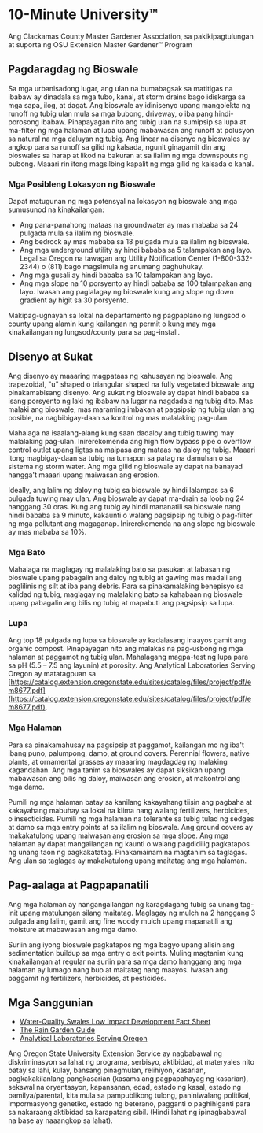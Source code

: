 # 10-Minute University™

Ang Clackamas County Master Gardener Association, sa pakikipagtulungan at suporta ng OSU Extension Master Gardener™ Program

## Pagdaragdag ng Bioswale

Sa mga urbanisadong lugar, ang ulan na bumabagsak sa matitigas na ibabaw ay dinadala sa mga tubo, kanal, at storm drains bago idiskarga sa mga sapa, ilog, at dagat. Ang bioswale ay idinisenyo upang mangolekta ng runoff ng tubig ulan mula sa mga bubong, driveway, o iba pang hindi-porosong ibabaw. Pinapayagan nito ang tubig ulan na sumipsip sa lupa at ma-filter ng mga halaman at lupa upang mabawasan ang runoff at polusyon sa natural na mga daluyan ng tubig. Ang linear na disenyo ng bioswales ay angkop para sa runoff sa gilid ng kalsada, ngunit ginagamit din ang bioswales sa harap at likod na bakuran at sa ilalim ng mga downspouts ng bubong. Maaari rin itong magsilbing kapalit ng mga gilid ng kalsada o kanal.

### Mga Posibleng Lokasyon ng Bioswale

Dapat matugunan ng mga potensyal na lokasyon ng bioswale ang mga sumusunod na kinakailangan:
- Ang pana-panahong mataas na groundwater ay mas mababa sa 24 pulgada mula sa ilalim ng bioswale.
- Ang bedrock ay mas mababa sa 18 pulgada mula sa ilalim ng bioswale.
- Ang mga underground utility ay hindi bababa sa 5 talampakan ang layo. Legal sa Oregon na tawagan ang Utility Notification Center (1-800-332-2344) o (811) bago magsimula ng anumang paghuhukay.
- Ang mga gusali ay hindi bababa sa 10 talampakan ang layo.
- Ang mga slope na 10 porsyento ay hindi bababa sa 100 talampakan ang layo. Iwasan ang paglalagay ng bioswale kung ang slope ng down gradient ay higit sa 30 porsyento.

Makipag-ugnayan sa lokal na departamento ng pagpaplano ng lungsod o county upang alamin kung kailangan ng permit o kung may mga kinakailangan ng lungsod/county para sa pag-install.

## Disenyo at Sukat

Ang disenyo ay maaaring magpataas ng kahusayan ng bioswale. Ang trapezoidal, "u" shaped o triangular shaped na fully vegetated bioswale ang pinakamabisang disenyo. Ang sukat ng bioswale ay dapat hindi bababa sa isang porsyento ng laki ng ibabaw na lugar na nagdadala ng tubig dito. Mas malaki ang bioswale, mas maraming imbakan at pagsipsip ng tubig ulan ang posible, na nagbibigay-daan sa kontrol ng mas malalaking pag-ulan.

Mahalaga na isaalang-alang kung saan dadaloy ang tubig tuwing may malalaking pag-ulan. Inirerekomenda ang high flow bypass pipe o overflow control outlet upang ligtas na maipasa ang mataas na daloy ng tubig. Maaari itong magbigay-daan sa tubig na tumapon sa patag na damuhan o sa sistema ng storm water. Ang mga gilid ng bioswale ay dapat na banayad hangga't maaari upang maiwasan ang erosion.

Ideally, ang lalim ng daloy ng tubig sa bioswale ay hindi lalampas sa 6 pulgada tuwing may ulan. Ang bioswale ay dapat ma-drain sa loob ng 24 hanggang 30 oras. Kung ang tubig ay hindi mananatili sa bioswale nang hindi bababa sa 9 minuto, kakaunti o walang pagsipsip ng tubig o pag-filter ng mga pollutant ang magaganap. Inirerekomenda na ang slope ng bioswale ay mas mababa sa 10%.

### Mga Bato

Mahalaga na maglagay ng malalaking bato sa pasukan at labasan ng bioswale upang pabagalin ang daloy ng tubig at gawing mas madali ang paglilinis ng silt at iba pang debris. Para sa pinakamalaking benepisyo sa kalidad ng tubig, maglagay ng malalaking bato sa kahabaan ng bioswale upang pabagalin ang bilis ng tubig at mapabuti ang pagsipsip sa lupa.

### Lupa

Ang top 18 pulgada ng lupa sa bioswale ay kadalasang inaayos gamit ang organic compost. Pinapayagan nito ang malakas na pag-usbong ng mga halaman at paggamot ng tubig ulan. Mahalagang magpa-test ng lupa para sa pH (5.5 – 7.5 ang layunin) at porosity. Ang Analytical Laboratories Serving Oregon ay matatagpuan sa [https://catalog.extension.oregonstate.edu/sites/catalog/files/project/pdf/em8677.pdf](https://catalog.extension.oregonstate.edu/sites/catalog/files/project/pdf/em8677.pdf).

### Mga Halaman

Para sa pinakamahusay na pagsipsip at paggamot, kailangan mo ng iba't ibang puno, palumpong, damo, at ground covers. Perennial flowers, native plants, at ornamental grasses ay maaaring magdagdag ng malaking kagandahan. Ang mga tanim sa bioswales ay dapat siksikan upang mabawasan ang bilis ng daloy, maiwasan ang erosion, at makontrol ang mga damo.

Pumili ng mga halaman batay sa kanilang kakayahang tiisin ang pagbaha at kakayahang mabuhay sa lokal na klima nang walang fertilizers, herbicides, o insecticides. Pumili ng mga halaman na tolerante sa tubig tulad ng sedges at damo sa mga entry points at sa ilalim ng bioswale. Ang ground covers ay makakatulong upang maiwasan ang erosion sa mga slope. Ang mga halaman ay dapat mangailangan ng kaunti o walang pagdidilig pagkatapos ng unang taon ng pagkakatatag. Pinakamainam na magtanim sa taglagas. Ang ulan sa taglagas ay makakatulong upang maitatag ang mga halaman.

## Pag-aalaga at Pagpapanatili

Ang mga halaman ay nangangailangan ng karagdagang tubig sa unang tag-init upang matulungan silang maitatag. Maglagay ng mulch na 2 hanggang 3 pulgada ang lalim, gamit ang fine woody mulch upang mapanatili ang moisture at mabawasan ang mga damo.

Suriin ang iyong bioswale pagkatapos ng mga bagyo upang alisin ang sedimentation buildup sa mga entry o exit points. Muling magtanim kung kinakailangan at regular na suriin para sa mga damo hanggang ang mga halaman ay lumago nang buo at maitatag nang maayos. Iwasan ang paggamit ng fertilizers, herbicides, at pesticides.

## Mga Sanggunian

- [Water-Quality Swales Low Impact Development Fact Sheet](https://catalog.extension.oregonstate.edu/em9209)
- [The Rain Garden Guide](https://seagrant.oregonstate.edu/sgpubs/oregon-rain-garden-guide)
- [Analytical Laboratories Serving Oregon](https://catalog.extension.oregonstate.edu/sites/catalog/files/project/pdf/em8677.pdf)

Ang Oregon State University Extension Service ay nagbabawal ng diskriminasyon sa lahat ng programa, serbisyo, aktibidad, at materyales nito batay sa lahi, kulay, bansang pinagmulan, relihiyon, kasarian, pagkakakilanlang pangkasarian (kasama ang pagpapahayag ng kasarian), sekswal na oryentasyon, kapansanan, edad, estado ng kasal, estado ng pamilya/parental, kita mula sa pampublikong tulong, paniniwalang politikal, impormasyong genetiko, estado ng beterano, pagganti o paghihiganti para sa nakaraang aktibidad sa karapatang sibil. (Hindi lahat ng ipinagbabawal na base ay naaangkop sa lahat).